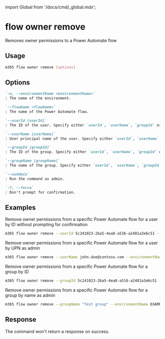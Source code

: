 <!-- DISCLAIMER: All secrets, passwords, and sensitive values in this document are examples only and not real credentials. -->
import Global from '/docs/cmd/_global.mdx';

# flow owner remove

Removes owner permissions to a Power Automate flow

## Usage

```sh
m365 flow owner remove [options]
```

## Options

```md definition-list
`-e, --environmentName <environmentName>`
: The name of the environment.

`--flowName <flowName>`
: The name of the Power Automate flow.

`--userId [userId]`
: The ID of the user. Specify either `userId`, `userName`, `groupId` or `groupName`.

`--userName [userName]`
: User principal name of the user. Specify either `userId`, `userName`, `groupId` or `groupName`.

`--groupId [groupId]`
: The ID of the group. Specify either `userId`, `userName`, `groupId` or `groupName`.

`--groupName [groupName]`
: The name of the group. Specify either `userId`, `userName`, `groupId` or `groupName`.

`--asAdmin`
: Run the command as admin.

`-f, --force`
: Don't prompt for confirmation.
```

<Global />

## Examples

Remove owner permissions from a specific Power Automate flow for a user by ID without prompting for confirmation

```sh
m365 flow owner remove --userId 5c241023-2ba5-4ea8-a516-a2481a3e6c51 --environmentName EXAMPLE_SECRET_VALUE_PLACEHOLDER --flowName 72f2be4a-78c1-4220-a048-dbf557296a72 --force
```

Remove owner permissions from a specific Power Automate flow for a user by UPN as admin

```sh
m365 flow owner remove --userName john.doe@contoso.com --environmentName EXAMPLE_SECRET_VALUE_PLACEHOLDER --flowName 72f2be4a-78c1-4220-a048-dbf557296a72 --asAdmin
```

Remove owner permissions from a specific Power Automate flow for a group by ID

```sh
m365 flow owner remove --groupId 5c241023-2ba5-4ea8-a516-a2481a3e6c51 --environmentName EXAMPLE_SECRET_VALUE_PLACEHOLDER --flowName 72f2be4a-78c1-4220-a048-dbf557296a72
```

Remove owner permissions from a specific Power Automate flow for a group by name as admin

```sh
m365 flow owner remove --groupName "Test group" --environmentName EXAMPLE_SECRET_VALUE_PLACEHOLDER --flowName 72f2be4a-78c1-4220-a048-dbf557296a72 --asAdmin
```

## Response

The command won't return a response on success.
